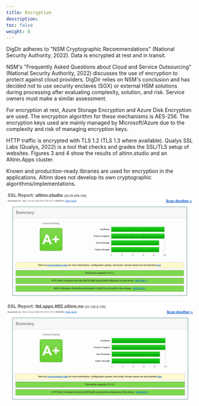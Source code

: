 ```yaml
---
title: Encryption
description: 
toc: false
weight: 8
---
```


DigDir adheres to "NSM Cryptographic Recommendations" (National Security Authority, 2022). Data is encrypted at rest and in transit.

NSM's "Frequently Asked Questions about Cloud and Service Outsourcing" (National Security Authority, 2022)
discusses the use of encryption to protect against cloud providers.
DigDir relies on NSM's conclusion and has decided not to use security enclaves (SGX) or external HSM solutions during processing after evaluating complexity, solution, and risk.
Service owners must make a similar assessment.

For encryption at rest, Azure Storage Encryption and Azure Disk Encryption are used.
The encryption algorithm for these mechanisms is AES-256.
The encryption keys used are mainly managed by Microsoft/Azure due to the complexity and risk of managing encryption keys.

HTTP traffic is encrypted with TLS 1.2 (TLS 1.3 where available).
Qualys SSL Labs (Qualys, 2022) is a tool that checks and grades the SSL/TLS setup of websites.
Figures 3 and 4 show the results of altinn.studio and an Altinn.Apps cluster.

Known and production-ready libraries are used for encryption in the applications.
Altinn does not develop its own cryptographic algorithms/implementations.

![Scan of altinn.studio](scan-studio.png "Figure 4 - Qualys SSL Labs Scan of altinn.studio")

![Scan of serviceowner-cluster](scan-apps.png "Figure 5 - Qualys SSL Labs scan of serviceowner-cluster")
